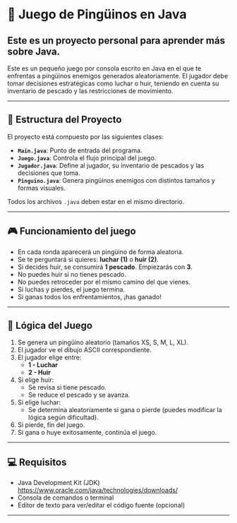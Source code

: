 # 🐧 Juego de Pingüinos en Java
## Este es un proyecto personal para aprender más sobre Java.

Este es un pequeño juego por consola escrito en Java en el que te enfrentas a pingüinos enemigos generados aleatoriamente. El jugador debe tomar decisiones estratégicas como luchar o huir, teniendo en cuenta su inventario de pescado y las restricciones de movimiento.

---

## 📁 Estructura del Proyecto

El proyecto está compuesto por las siguientes clases:

- **`Main.java`**: Punto de entrada del programa.
- **`Juego.java`**: Controla el flujo principal del juego.
- **`Jugador.java`**: Define al jugador, su inventario de pescados y las decisiones que toma.
- **`Pinguino.java`**: Genera pingüinos enemigos con distintos tamaños y formas visuales.

Todos los archivos `.java` deben estar en el mismo directorio.

---

## 🎮 Funcionamiento del juego

- En cada ronda aparecerá un pingüino de forma aleatoria.
- Se te perguntará si quieres: **luchar (1)** o **huir (2)**.
- Si decides huir, se consumirá **1 pescado**. Empiezarás con **3**.
- No puedes huir si no tienes pescado.
- No puedes retroceder por el mismo camino del que vienes.
- Si luchas y pierdes, el juego termina.
- Si ganas todos los enfrentamientos, ¡has ganado!

---

## 🧠 Lógica del Juego

1. Se genera un pingüino aleatorio (tamaños XS, S, M, L, XL).
2. El jugador ve el dibujo ASCII correspondiente.
3. El jugador elige entre:
   - **1 - Luchar**
   - **2 - Huir**
4. Si elige huir:
   - Se revisa si tiene pescado.
   - Se reduce el pescado y se avanza.
5. Si elige luchar:
   - Se determina aleatoriamente si gana o pierde (puedes modificar la lógica según dificultad).
6. Si pierde, fin del juego.
7. Si gana o huye exitosamente, continúa el juego.

---

## 💻 Requisitos

- Java Development Kit (JDK) https://www.oracle.com/java/technologies/downloads/
- Consola de comandos o terminal
- Editor de texto para ver/editar el código fuente (opcional)

---
